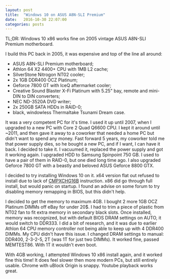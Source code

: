 ```yaml
---
layout: post
title:  "Windows 10 on ASUS A8N-SLI Premium"
date:   2016-10-30 22:07:00
categories: posts
---
```


TL;DR: Windows 10 x86 works fine on 2005 vintage ASUS A8N-SLI Premium motherboard.

I build this PC back in 2005, it was expensive and top of the line all around:

* ASUS A8N-SLI Premium motherboard;
* Athlon 64 X2 4400+ CPU with 1MB L2 cache;
* SilverStone Nitrogon NT02 cooler;
* 2x 1GB DDR400 OCZ Platinum;
* Geforce 7800 GT with IceQ aftermarket cooler;
* Creative Sound Blaster X-Fi Platinum with 5.25" bay, remote and mini-DIN to DIN converters;
* NEC ND-3520A DVD writer;
* 2x 250GB SATA HDDs in RAID-0;
* black, windowless Thermaltake Tsunami Dream case.

It was a very competent PC for it's time.
I used it up until 2007, when I upgraded to a new PC with Core 2 Quad Q6600 CPU.
I kept it around until ~2011, and then gave it away to a coworker that needed a home PC but didn't want to spend any money.
Fast forward 5 years, my coworker told me that power supply dies, so he bought a new PC, and if I want, I can have it back.
I decided to take it.
I vacuumed it, replaced the power supply and got it working again.
I upgraded HDD to Samsung Spinpoint 750 GB.
I used to have a pair of them in RAID-0, but one died long time ago.
I also upgraded Geforce 7800 GT with a beastly and beloved ASUS Geforce 8800 GTX.

I decided to try installing Windows 10 on it.
x64 version flat out refused to install due to lack of [CMPXCHG16B](https://en.wikipedia.org/wiki/X86-64#Older_implementations) instruction.
x86 did go through full install, but would panic on startup.
I found an advise on some forum to try disabling memory remapping in BIOS, but this didn't help.

I decided to get the memory to maximum 4GB. I bought 2 more 1GB OCZ Platinum DIMMs off eBay for under 20$.
I had to trim a piece of plastic from NT02 fan to fit extra memory in secondary black slots.
Once installed, memory was recognized, but with default BIOS DRAM settings on AUTO, it would switch to DDR333.
I did a bit of research, and it was due to earlier Athlon 64 CPU memory controller not being able to keep up with 4 DDR400 DIMMs.
My CPU didn't have this issue.
I changed DRAM settings to manual: DDR400, 2-3-2-5, 2T (was 1T for just two DIMMs).
It worked fine, passed MEMTEST86.
With 1T it wouldn't even boot.

With 4GB working, I attempted Windows 10 x86 install again, and it worked fine this time!
It does feel slower then more modern PCs, but still entirely usable.
Chrome with uBlock Origin is snappy.
Youtube playback works great.

